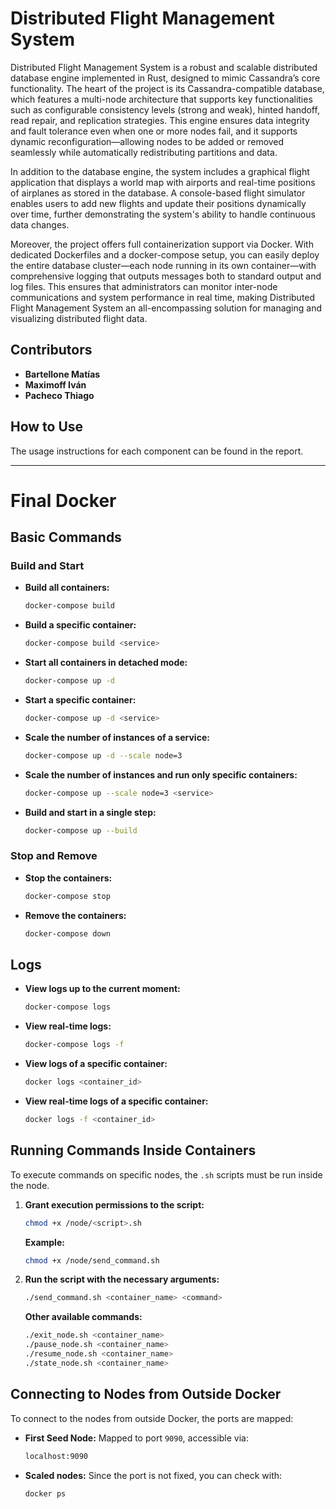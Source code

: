 # Distributed Flight Management System

Distributed Flight Management System is a robust and scalable distributed database engine implemented in Rust, designed to mimic Cassandra’s core functionality. The heart of the project is its Cassandra-compatible database, which features a multi-node architecture that supports key functionalities such as configurable consistency levels (strong and weak), hinted handoff, read repair, and replication strategies. This engine ensures data integrity and fault tolerance even when one or more nodes fail, and it supports dynamic reconfiguration—allowing nodes to be added or removed seamlessly while automatically redistributing partitions and data.

In addition to the database engine, the system includes a graphical flight application that displays a world map with airports and real-time positions of airplanes as stored in the database. A console-based flight simulator enables users to add new flights and update their positions dynamically over time, further demonstrating the system's ability to handle continuous data changes.

Moreover, the project offers full containerization support via Docker. With dedicated Dockerfiles and a docker-compose setup, you can easily deploy the entire database cluster—each node running in its own container—with comprehensive logging that outputs messages both to standard output and log files. This ensures that administrators can monitor inter-node communications and system performance in real time, making Distributed Flight Management System an all-encompassing solution for managing and visualizing distributed flight data.

## Contributors

- **Bartellone Matías**  
- **Maximoff Iván**  
- **Pacheco Thiago**  

## How to Use

The usage instructions for each component can be found in the report.

---

# Final Docker

## Basic Commands

### Build and Start
- **Build all containers:**  
  ```bash
  docker-compose build
  ```
- **Build a specific container:**  
  ```bash
  docker-compose build <service>
  ```
- **Start all containers in detached mode:**  
  ```bash
  docker-compose up -d
  ```
- **Start a specific container:**  
  ```bash
  docker-compose up -d <service>
  ```
- **Scale the number of instances of a service:**  
  ```bash
  docker-compose up -d --scale node=3
  ```
- **Scale the number of instances and run only specific containers:**  
  ```bash
  docker-compose up --scale node=3 <service>
  ```
- **Build and start in a single step:**  
  ```bash
  docker-compose up --build
  ```

### Stop and Remove
- **Stop the containers:**  
  ```bash
  docker-compose stop
  ```
- **Remove the containers:**  
  ```bash
  docker-compose down
  ```

## Logs

- **View logs up to the current moment:**  
  ```bash
  docker-compose logs
  ```
- **View real-time logs:**  
  ```bash
  docker-compose logs -f
  ```
- **View logs of a specific container:**  
  ```bash
  docker logs <container_id>
  ```
- **View real-time logs of a specific container:**  
  ```bash
  docker logs -f <container_id>
  ```

## Running Commands Inside Containers

To execute commands on specific nodes, the `.sh` scripts must be run inside the node.

1. **Grant execution permissions to the script:**  
   ```bash
   chmod +x /node/<script>.sh
   ```
   **Example:**  
   ```bash
   chmod +x /node/send_command.sh
   ```

2. **Run the script with the necessary arguments:**  
   ```bash
   ./send_command.sh <container_name> <command>
   ```

   **Other available commands:**
   ```bash
   ./exit_node.sh <container_name>
   ./pause_node.sh <container_name>
   ./resume_node.sh <container_name>
   ./state_node.sh <container_name>
   ```

## Connecting to Nodes from Outside Docker

To connect to the nodes from outside Docker, the ports are mapped:

- **First Seed Node:** Mapped to port `9090`, accessible via:
  ```bash
  localhost:9090
  ```
- **Scaled nodes:** Since the port is not fixed, you can check with:
  ```bash
  docker ps
  ```

